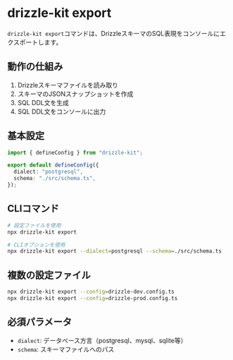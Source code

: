 # drizzle-kit export

`drizzle-kit export`コマンドは、DrizzleスキーマのSQL表現をコンソールにエクスポートします。

## 動作の仕組み

1. Drizzleスキーマファイルを読み取り
2. スキーマのJSONスナップショットを作成
3. SQL DDL文を生成
4. SQL DDL文をコンソールに出力

## 基本設定

```typescript
import { defineConfig } from "drizzle-kit";

export default defineConfig({
  dialect: "postgresql",
  schema: "./src/schema.ts",
});
```

## CLIコマンド

```bash
# 設定ファイルを使用
npx drizzle-kit export

# CLIオプションを使用
npx drizzle-kit export --dialect=postgresql --schema=./src/schema.ts
```

## 複数の設定ファイル

```bash
npx drizzle-kit export --config=drizzle-dev.config.ts
npx drizzle-kit export --config=drizzle-prod.config.ts
```

## 必須パラメータ

- `dialect`: データベース方言（postgresql、mysql、sqlite等）
- `schema`: スキーマファイルへのパス

